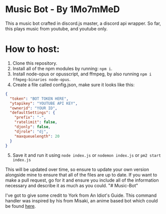 # Music Bot - By 1Mo7mMeD

This a music bot crafted in discord.js master, a discord api wrapper. So far, this plays music from youtube, and youtube only. 

# How to host:

1. Clone this repository.
2. Install all of the npm modules by running: `npm i`.
3. Install node-opus or opusscript, and ffmpeg, by also running `npm i ffmpeg-binaries node-opus`.
4. Create a file called config.json, make sure it looks like this:

```json
{
  "token": "BOT TOKEN HERE",
  "ytapikey": "YOUTUBE API KEY",
  "ownerid": "YOUR ID",
  "defaultSettings": {
    "prefix": "-",
    "ratelimit": false,
    "djonly": false,
    "djrole": "dj",
    "maxqueuelength": 20
  }
}
```
5. Save it and run it using `node index.js` or `nodemon index.js` or `pm2 start index.js`

This will be updated over time, so ensure to update your own version alongside mine to ensure that all of the files are up to date. If you want to make a pull request, go for it and ensure you include all of the information necessary and describe it as much as you could. "# Music-Bot" 

I've got to give some credit to York from An Idiot's Guide. This command handler was inspired by his from Misaki, an anime based bot which could be found [here](https://github.com/NotAWeebDev/Misaki).
